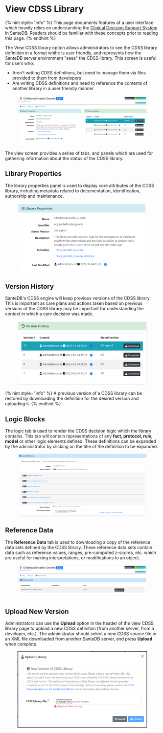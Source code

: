 # View CDSS Library

{% hint style="info" %}
This page documents features of a user interface which heavily relies on understanding the [Clinical Decision Support System ](../../../../../developers/extending-santesuite/extending-santedb/applets/cdss-protocols.md)in SanteDB. Readers should be familiar with these concepts prior to reading this page.
{% endhint %}

The View CDSS library option allows administrators to see the CDSS library definition in a format whihc is user friendly, and represents how the SanteDB server environment "sees" the CDSS library. This screen is useful for users who:

* Aren't writing CDSS definitions, but need to manage them via files provided to them from developers
* Are writing CDSS definitions and need to reference the contents of another library in a user friendly manner

<figure><img src="../../../../../.gitbook/assets/image (5) (5).png" alt=""><figcaption></figcaption></figure>

The view screen provides a series of tabs, and panels which are used for gathering information about the status of the CDSS library.

## Library Properties

The library properties panel is used to display core attributes of the CDSS library, including metadata related to documentation, identification, authorship and maintenance.

<figure><img src="../../../../../.gitbook/assets/image (6) (3).png" alt=""><figcaption></figcaption></figure>

## Version History

SanteDB's CDSS engine will keep previous versions of the CDSS library. This is important as care plans and actions taken based on previous versions of the CDSS library may be important for understanding the context in which a care decision was made.

<figure><img src="../../../../../.gitbook/assets/image (7) (3).png" alt=""><figcaption></figcaption></figure>

{% hint style="info" %}
A previous version of a CDSS library can be restored by downloading the definition for the desired version and uploading it.
{% endhint %}

## Logic Blocks

The logic tab is used to render the CDSS decision logic which the library contains. This tab will contain representations of any **fact, protocol, rule, model** or other logic elements defined. These definitions can be expanded by the administrator by clicking on the title of the definition to be expanded.

<figure><img src="../../../../../.gitbook/assets/image (8) (3).png" alt=""><figcaption></figcaption></figure>

## Reference Data

The **Reference Data** tab is used to downloading a copy of the reference data sets defined by the CDSS library. These reference data sets contain data such as reference values, ranges, pre-computed z-scores, etc. which are useful for making interpretations, or modifications to an object.

<figure><img src="../../../../../.gitbook/assets/image (9) (3).png" alt=""><figcaption></figcaption></figure>

## Upload New Version

Administrators can use the **Upload** option in the header of the view CDSS library page to upload a new CDSS definition (from another server, from a developer, etc.). The administrator should select a new CDSS source file or an XML file downloaded from another SanteDB server, and press **Upload** when complete.

<figure><img src="../../../../../.gitbook/assets/image (10) (2).png" alt=""><figcaption></figcaption></figure>
